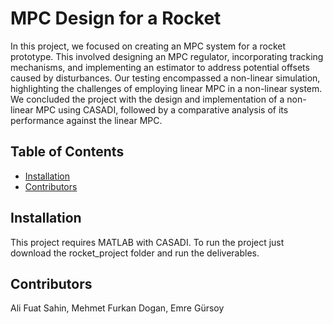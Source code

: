 # MPC Design for a Rocket

In this project, we focused on creating an MPC system for a rocket prototype. This involved
designing an MPC regulator, incorporating tracking mechanisms, and implementing an estimator to
address potential offsets caused by disturbances. Our testing encompassed a non-linear simulation,
highlighting the challenges of employing linear MPC in a non-linear system. We concluded the
project with the design and implementation of a non-linear MPC using CASADI, followed by a
comparative analysis of its performance against the linear MPC.

## Table of Contents

- [Installation](#installation)
- [Contributors](#contributors)

## Installation

This project requires MATLAB with CASADI. To run the project just download the rocket_project folder and run the deliverables.

## Contributors
Ali Fuat Sahin,
Mehmet Furkan Dogan,
Emre Gürsoy

